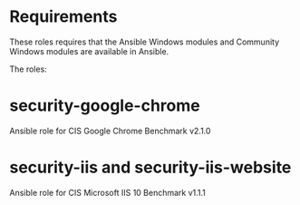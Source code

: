 # Requirements

These roles requires that the Ansible Windows modules and Community Windows modules are available in Ansible.

The roles:

# security-google-chrome

Ansible role for CIS Google Chrome Benchmark v2.1.0

# security-iis and security-iis-website

Ansible role for CIS Microsoft IIS 10 Benchmark v1.1.1
